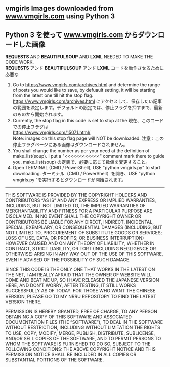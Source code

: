 ## vmgirls Images downloaded from www.vmgirls.com using Python 3
## Python 3 を使って www.vmgirls.com からダウンロードした画像

**REQUESTS** AND **BEAUTIFULSOUP** AND **LXML** NEEDED TO MAKE THE CODE WORK.  
**REQUESTS** アンド **BEAUTIFULSOUP** アンド **LXML**  コードを動作させるために必要な

1. Go to https://www.vmgirls.com/archives.html and determine the range of posts you would like to save, by defuault setting, it will be starting from the latest one till hit the stop flag.   https://www.vmgirls.com/archives.html にアクセスして、保存したい記事の範囲を決定します。デフォルトの設定では、停止フラグを押すまで、最新のものから開始されます。
3. Currently, the stop flag in this code is set to stop at the  現在、このコードでの停止フラグは  
    https://www.vmgirls.com/15071.html/  
    Note: images on this stop flag page will NOT be downloaded.  注意：この停止フラグページにある画像はダウンロードされません。
4. You shall change the number as per your need at the definition of make_list(soup). I put a "<<<<<<<<<<<<" comment mark there to guide you.  make_list(soup) の定義で、必要に応じて数値を変更すること。
7. Open TERMINAL (CMD / PowerShell), USE "python vmgirls.py" to start downloading.   ターミナル（CMD / PowerShell）を開き、USE "python vmgirls.py "を実行するとダウンロードが開始されます。


---


THIS SOFTWARE IS PROVIDED BY THE COPYRIGHT HOLDERS AND CONTRIBUTORS “AS IS” AND ANY EXPRESS OR IMPLIED WARRANTIES, INCLUDING, BUT NOT LIMITED TO, THE IMPLIED WARRANTIES OF MERCHANTABILITY AND FITNESS FOR A PARTICULAR PURPOSE ARE DISCLAIMED. IN NO EVENT SHALL THE COPYRIGHT OWNER OR CONTRIBUTORS BE LIABLE FOR ANY DIRECT, INDIRECT, INCIDENTAL, SPECIAL, EXEMPLARY, OR CONSEQUENTIAL DAMAGES (INCLUDING, BUT NOT LIMITED TO, PROCUREMENT OF SUBSTITUTE GOODS OR SERVICES; LOSS OF USE, DATA, OR PROFITS; OR BUSINESS INTERRUPTION) HOWEVER CAUSED AND ON ANY THEORY OF LIABILITY, WHETHER IN CONTRACT, STRICT LIABILITY, OR TORT (INCLUDING NEGLIGENCE OR OTHERWISE) ARISING IN ANY WAY OUT OF THE USE OF THIS SOFTWARE, EVEN IF ADVISED OF THE POSSIBILITY OF SUCH DAMAGE.

SINCE THIS CODE IS THE ONLY ONE THAT WORKS IN THE LATEST ON THE NET, I AM REALLY AFRAID THAT THE OWNER OF WEBSITE WILL COME AND BEAT ME UP, SO I HAVE RELEASED THE JAPANESE VERSION HERE, AND DON'T WORRY, AFTER TESTING, IT STILL WORKS SUCCESSFULLY AS OF TODAY.
FOR THOSE WHO WANT THE CHINESE VERSION, PLEASE GO TO MY NRRU REPOSITORY TO FIND THE LATEST VERSION THERE.
 
PERMISSION IS HEREBY GRANTED, FREE OF CHARGE, TO ANY PERSON OBTAINING A COPY OF THIS SOFTWARE AND ASSOCIATED DOCUMENTATION FILES (THE “SOFTWARE”), TO DEAL IN THE SOFTWARE WITHOUT RESTRICTION, INCLUDING WITHOUT LIMITATION THE RIGHTS TO USE, COPY, MODIFY, MERGE, PUBLISH, DISTRIBUTE, SUBLICENSE, AND/OR SELL COPIES OF THE SOFTWARE, AND TO PERMIT PERSONS TO WHOM THE SOFTWARE IS FURNISHED TO DO SO, SUBJECT TO THE FOLLOWING CONDITIONS:
THE ABOVE COPYRIGHT NOTICE AND THIS PERMISSION NOTICE SHALL BE INCLUDED IN ALL COPIES OR SUBSTANTIAL PORTIONS OF THE SOFTWARE.



